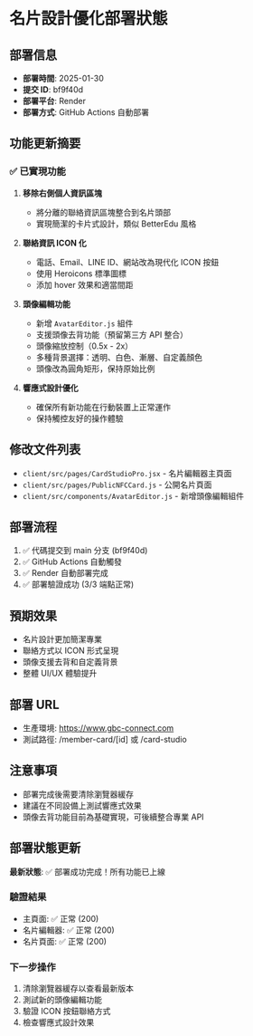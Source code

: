# 名片設計優化部署狀態

## 部署信息
- **部署時間**: 2025-01-30
- **提交 ID**: bf9f40d
- **部署平台**: Render
- **部署方式**: GitHub Actions 自動部署

## 功能更新摘要

### ✅ 已實現功能
1. **移除右側個人資訊區塊**
   - 將分離的聯絡資訊區塊整合到名片頭部
   - 實現簡潔的卡片式設計，類似 BetterEdu 風格

2. **聯絡資訊 ICON 化**
   - 電話、Email、LINE ID、網站改為現代化 ICON 按鈕
   - 使用 Heroicons 標準圖標
   - 添加 hover 效果和適當間距

3. **頭像編輯功能**
   - 新增 `AvatarEditor.js` 組件
   - 支援頭像去背功能（預留第三方 API 整合）
   - 頭像縮放控制（0.5x - 2x）
   - 多種背景選擇：透明、白色、漸層、自定義顏色
   - 頭像改為圓角矩形，保持原始比例

4. **響應式設計優化**
   - 確保所有新功能在行動裝置上正常運作
   - 保持觸控友好的操作體驗

## 修改文件列表
- `client/src/pages/CardStudioPro.jsx` - 名片編輯器主頁面
- `client/src/pages/PublicNFCCard.js` - 公開名片頁面
- `client/src/components/AvatarEditor.js` - 新增頭像編輯組件

## 部署流程
1. ✅ 代碼提交到 main 分支 (bf9f40d)
2. ✅ GitHub Actions 自動觸發
3. ✅ Render 自動部署完成
4. ✅ 部署驗證成功 (3/3 端點正常)

## 預期效果
- 名片設計更加簡潔專業
- 聯絡方式以 ICON 形式呈現
- 頭像支援去背和自定義背景
- 整體 UI/UX 體驗提升

## 部署 URL
- 生產環境: https://www.gbc-connect.com
- 測試路徑: /member-card/[id] 或 /card-studio

## 注意事項
- 部署完成後需要清除瀏覽器緩存
- 建議在不同設備上測試響應式效果
- 頭像去背功能目前為基礎實現，可後續整合專業 API

## 部署狀態更新
**最新狀態**: ✅ 部署成功完成！所有功能已上線

### 驗證結果
- 主頁面: ✅ 正常 (200)
- 名片編輯器: ✅ 正常 (200) 
- 名片頁面: ✅ 正常 (200)

### 下一步操作
1. 清除瀏覽器緩存以查看最新版本
2. 測試新的頭像編輯功能
3. 驗證 ICON 按鈕聯絡方式
4. 檢查響應式設計效果